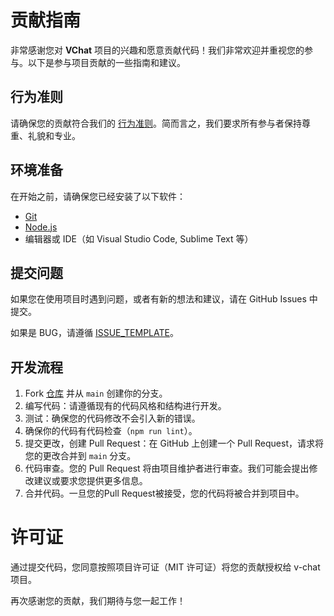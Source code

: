 # 贡献指南

非常感谢您对 **VChat** 项目的兴趣和愿意贡献代码！我们非常欢迎并重视您的参与。以下是参与项目贡献的一些指南和建议。

## 行为准则

请确保您的贡献符合我们的 [行为准则](CODE_OF_CONDUCT.md)。简而言之，我们要求所有参与者保持尊重、礼貌和专业。

## 环境准备

在开始之前，请确保您已经安装了以下软件：

- [Git](https://git-scm.com/)
- [Node.js](https://nodejs.org/)
- 编辑器或 IDE（如 Visual Studio Code, Sublime Text 等）

## 提交问题

如果您在使用项目时遇到问题，或者有新的想法和建议，请在 GitHub Issues 中提交。

如果是 BUG，请遵循 [ISSUE_TEMPLATE](./ISSUE_TEMPLATE/bug-report.md)。

## 开发流程

1. Fork [仓库](https://github.com/vabaly/v-chat) 并从 `main` 创建你的分支。
2. 编写代码：请遵循现有的代码风格和结构进行开发。
3. 测试：确保您的代码修改不会引入新的错误。
4. 确保你的代码有代码检查（`npm run lint`）。
5. 提交更改，创建 Pull Request：在 GitHub 上创建一个 Pull Request，请求将您的更改合并到 `main` 分支。
6. 代码审查。您的 Pull Request 将由项目维护者进行审查。我们可能会提出修改建议或要求您提供更多信息。
7. 合并代码。一旦您的Pull Request被接受，您的代码将被合并到项目中。

# 许可证

通过提交代码，您同意按照项目许可证（MIT 许可证）将您的贡献授权给 v-chat 项目。

再次感谢您的贡献，我们期待与您一起工作！
